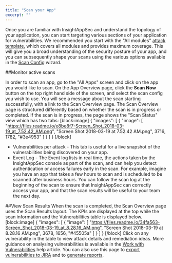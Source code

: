 ```yaml
---
title: "Scan your App"
excerpt: ""
---
```

Once you are familiar with InsightAppSec and understand the topology of your application, you can start targeting various sections of your application for vulnerabilities. We recommended you start with the "All modules" [attack template](doc:attack-templates), which covers all modules and provides maximum coverage. This will give you a broad understanding of the security posture of your app, and you can subsequently shape your scans using the various options available in the [Scan Config](doc:scan-configuration) wizard.

##Monitor active scans

In order to scan an app, go to the "All Apps" screen and click on the app you would like to scan. On the App Overview page, click the **Scan Now** button on the top right hand side of the screen, and select the scan config you wish to use. 
You will see a message about the scan starting successfully, with a link to the Scan Overview page. The Scan Overview page is structured differently based on whether the scan is in progress or completed. If the scan is in progress, the page shows the "Scan Status" view which has two tabs:
[block:image]
{
  "images": [
    {
      "image": [
        "https://files.readme.io/e8be8f7-Screen_Shot_2018-03-19_at_7.52.42_AM.png",
        "Screen Shot 2018-03-19 at 7.52.42 AM.png",
        3716,
        1782,
        "#3e4953"
      ]
    }
  ]
}
[/block]
* Vulnerabilities per attack - This tab is useful for a live snapshot of the vulnerabilities being discovered on your app. 
* Event Log - The Event log lists in real time, the actions taken by the InsightAppSec console as part of the scan, and can help you detect authentication or access failures early in the scan. For example, imagine you have an app that takes a few hours to scan and is scheduled to be scanned after business hours. You can follow the scan log at the beginning of the scan to ensure that InsightAppSec can correctly access your app, and that the scan results will be useful to your team the next day.

##View Scan Results
When the scan is completed, the Scan Overview page uses the Scan Results layout. The KPIs are displayed at the top while the scan information and the Vulnerabilities table is displayed below.
[block:image]
{
  "images": [
    {
      "image": [
        "https://files.readme.io/34fa563-Screen_Shot_2018-03-19_at_8.28.16_AM.png",
        "Screen Shot 2018-03-19 at 8.28.16 AM.png",
        3678,
        1656,
        "#45505a"
      ]
    }
  ]
}
[/block]
Click on any vulnerability in the table to view attack details and remediation ideas. More guidance on analysing vulnerabilities is available in the [Work with Vulnerabilities](doc:work-with-vulnerabilities)  help article. You can also use this page to [export vulnerabilities to JIRA](doc:ticketing-integration) and to [generate reports](doc:generate-reports).